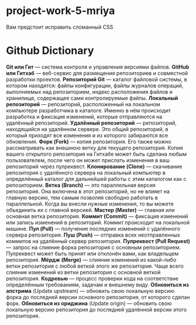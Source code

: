 # project-work-5-mriya
Вам предстоит исправить сломанный CSS

# Github Dictionary
**Git или Гит** — система контроля и управления версиями файлов.
**GitHub или Гитхаб** — веб-сервис для размещения репозиториев и совместной разработки проектов.
**Репозиторий Git** — каталог файловой системы, в котором находятся: файлы конфигурации, файлы журналов операций, выполняемых над репозиторием, индекс расположения файлов и хранилище, содержащее сами контролируемые файлы.
**Локальный репозиторий** — репозиторий, расположенный на локальном компьютере разработчика в каталоге. Именно в нём происходит разработка и фиксация изменений, которые отправляются на удалённый репозиторий.
**Удалённый репозиторий** — репозиторий, находящийся на удалённом сервере. Это общий репозиторий, в который приходят все изменения и из которого забираются все обновления.
**Форк (Fork)** — копия репозитория. Его также можно рассматривать как внешнюю ветку для текущего репозитория. Копия вашего открытого репозитория на Гитхабе может быть сделана любым пользователем, после чего он может прислать изменения в ваш репозиторий через пулреквест.
**Клонирование (Clone)** — скачивание репозитория с удалённого сервера на локальный компьютер в определённый каталог для дальнейшей работы с этим каталогом как с репозиторием.
**Ветка (Branch)** — это параллельная версия репозитория. Она включена в этот репозиторий, но не влияет на главную версию, тем самым позволяя свободно работать в параллельной. Когда вы внесли нужные изменения, то вы можете объединить их с главной версией.
**Мастер (Master)** — главная или основная ветка репозитория.
**Коммит (Commit)** — фиксация изменений или запись изменений в репозиторий. Коммит происходит на локальной машине.
**Пул (Pull)** — получение последних изменений с удалённого сервера репозитория.
**Пуш (Push)** — отправка всех неотправленных коммитов на удалённый сервер репозитория.
**Пулреквест (Pull Request)** — запрос на слияние форка репозитория с основным репозиторием. Пулреквест может быть принят или отклонён вами, как владельцем репозитория.
**Мёрдж (Merge)** — слияние изменений из какой-либо ветки репозитория с любой веткой этого же репозитория. Чаще всего слияние изменений из ветки репозитория с основной веткой репозитория.
**Кодревью** — процесс проверки кода на соответствие определённым требованиям, задачам и внешнему виду.
**Обновиться из апстрима** (Update upstream) — обновить свою локальную версию форка до последней версии основного репозитория, от которого сделан форк.
**Обновиться из ориджина** (Update origin) — обновить свою локальную версию репозитория до последней удалённой версии этого репозитория.
